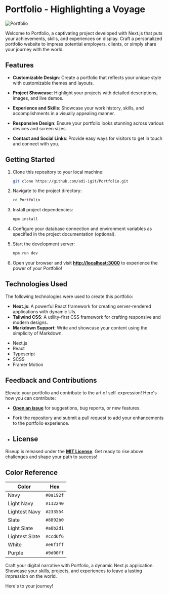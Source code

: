 # Portfolio - Highlighting a Voyage

![Portfolio](https://res.cloudinary.com/dd40wbf0z/image/upload/v1692427514/5_h7is9x.png)

Welcome to Portfolio, a captivating project developed with Next.js that puts your achievements, skills, and experiences on display. Craft a personalized portfolio website to impress potential employers, clients, or simply share your journey with the world.

## Features

- **Customizable Design**: Create a portfolio that reflects your unique style with customizable themes and layouts.

- **Project Showcase**: Highlight your projects with detailed descriptions, images, and live demos.

- **Experience and Skills**: Showcase your work history, skills, and accomplishments in a visually appealing manner.

- **Responsive Design**: Ensure your portfolio looks stunning across various devices and screen sizes.

- **Contact and Social Links**: Provide easy ways for visitors to get in touch and connect with you.


## Getting Started

1. Clone this repository to your local machine:

   ```bash
   git clone https://github.com/adi-igit/Portfolio.git
   ```

2. Navigate to the project directory:

   ```bash
   cd Portfolio
   ```
   
3. Install project dependencies:

   ```bash
   npm install
   ```

4. Configure your database connection and environment variables as specified in the project documentation (optional).
   
5. Start the development server:

   ```bash
   npm run dev
   ```

6. Open your browser and visit [**http://localhost:3000**](http://localhost:3000) to experience the power of your Portfolio!

## Technologies Used

The following technologies were used to create this portfolio:

* **Next.js**: A powerful React framework for creating server-rendered applications with dynamic UIs.
* **Tailwind CSS**: A utility-first CSS framework for crafting responsive and modern designs.
* **Markdown Support**: Write and showcase your content using the simplicity of Markdown.

- Next.js
- React
- Typescript
- SCSS
- Framer Motion

## Feedback and Contributions

Elevate your portfolio and contribute to the art of self-expression! Here's how you can contribute:

* [**Open an issue**](https://github.com/adi-igit/Portfolio/issues) for suggestions, bug reports, or new features.
* Fork the repository and submit a pull request to add your enhancements to the portfolio experience.

* ## License

Riseup is released under the [**MIT License**](https://github.com/adi-igit/Portfolio/blob/main/LICENSE). Get ready to rise above challenges and shape your path to success!

## Color Reference

| Color          | Hex                                                                |
| -------------- | ------------------------------------------------------------------ |
| Navy           | `#0a192f` |
| Light Navy     | `#112240` |
| Lightest Navy  | `#233554` |
| Slate          | `#8892b0` |
| Light Slate    | `#a8b2d1` |
| Lightest Slate | `#ccd6f6` |
| White          | `#e6f1ff` |
| Purple         | `#9d00ff` |

Craft your digital narrative with Portfolio, a dynamic Next.js application. Showcase your skills, projects, and experiences to leave a lasting impression on the world.

Here's to your journey!

